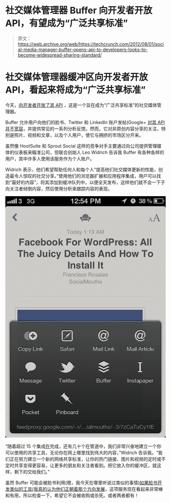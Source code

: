 # 社交媒体管理器 Buffer 向开发者开放 API，有望成为“广泛共享标准”

> 原文：<https://web.archive.org/web/https://techcrunch.com/2012/08/01/social-media-manager-buffer-opens-api-to-developers-looks-to-become-widespread-sharing-standard/>

# 社交媒体管理器缓冲区向开发者开放 API，看起来将成为“广泛共享标准”

今天，[向开发者开放了其 API](https://web.archive.org/web/20230119075047/http://bufferapp.com/developers/api) ，这是一个旨在成为“广泛共享标准”的社交媒体管理器。

Buffer 允许用户向他们的脸书、Twitter 和 LinkedIn 账户发帖(Google+ [对其 API 并不宽容](https://web.archive.org/web/20230119075047/https://techcrunch.com/2012/07/18/hootsuite-opens-up-google-page-integration-to-all-users/)，并提供常见的一系列分析反馈。然而，它对非原创内容分享的关注，特别是照片、视频和文章，以及个人用户，使它与拥挤的市场区分开来。

虽然像 HootSuite 和 Sprout Social 这样的竞争对手主要通过向公司提供管理媒体的仪表板来瞄准公司，但联合创始人 Leo Widrich 告诉我 Buffer 有各种各样的用户，其中许多人使用该服务作为个人账户。

Widrich 表示，他们希望帮助任何人和每个人“提高他们社交媒体更新的性能，创造最令人惊叹的社交分享。”使用他们的浏览器扩展和应用程序集成，用户可以找到“最好的内容”，将其添加到缓冲队列中，以便全天发布，这样他们就不会一下子向关注者倾倒内容，然后使用分析来跟踪内容的表现。

[![](img/ff6dfea59c6a98990579d9204efd546e.png "photo-3")](https://web.archive.org/web/20230119075047/https://techcrunch.com/2012/08/01/social-media-manager-buffer-opens-api-to-developers-looks-to-become-widespread-sharing-standard/photo-3-20/)

“随着超过 15 个集成[在](https://web.archive.org/web/20230119075047/http://bufferapp.com/extras)完成，还有几十个在管道中，我们非常兴奋地建立一个你可以使用的共享工具，无论你在网上哪里找到伟大的内容，”Widrich 告诉我。“我们正在努力建立一个新的网络共享标准，让你的热门链接、图片和视频的定时或不定时共享变得更容易，让更多的朋友和关注者看到。把它放入你的缓冲区，就这样，剩下的交给我们。”

虽然 Buffer 可能会被脸书利用(嗯，我今天在哪里听说过类似的事情[)如果脸书开发类似的工具(我真的认为他们正朝着那个方向发展](https://web.archive.org/web/20230119075047/http://daltoncaldwell.com/dear-mark-zuckerberg)，这项服务现在看起来非常棒和有用，所以检查一下，希望它不会被收购或杀死。或者两者都有！